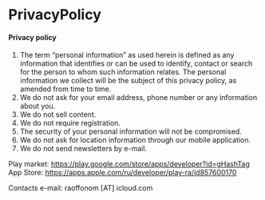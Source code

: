 # PrivacyPolicy

#### Privacy policy

1. The term “personal information” as used herein is defined as any information that identifies or can be used to identify, contact or search for the person to whom such information relates. The personal information we collect will be the subject of this privacy policy, as amended from time to time.
2. We do not ask for your email address, phone number or any information about you.
3. We do not sell content.
4. We do not require registration.
5. The security of your personal information will not be compromised.
6. We do not ask for location information through our mobile application.
7. We do not send newsletters by e-mail.

Play market: https://play.google.com/store/apps/developer?id=gHashTag
App Store: https://apps.apple.com/ru/developer/play-ra/id857600170

Contacts
e-mail: raoffonom [AT] icloud.com
